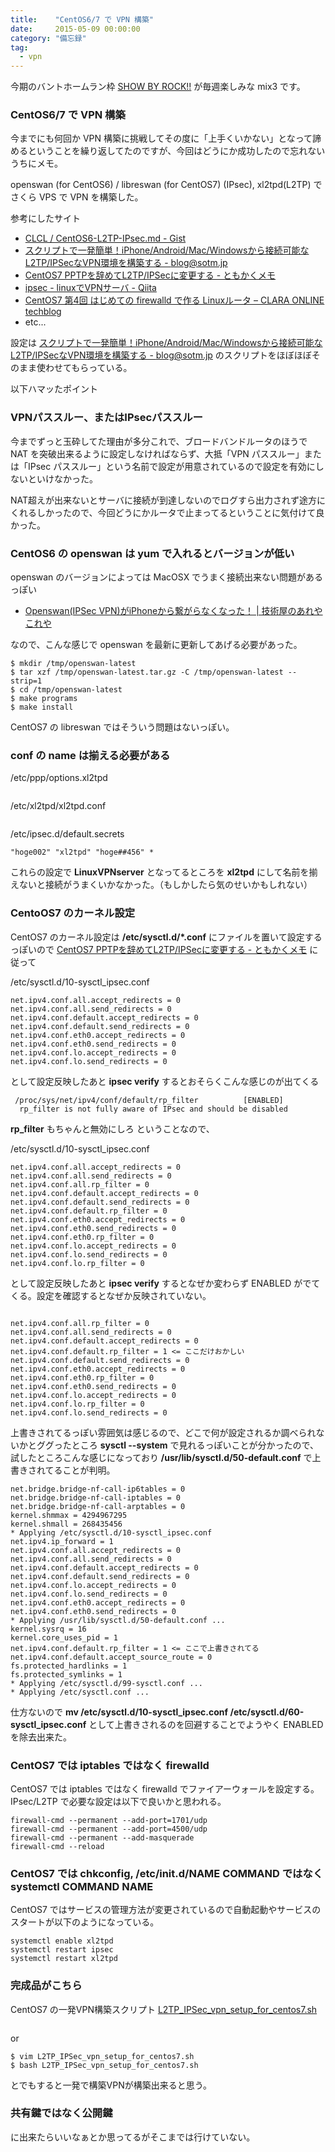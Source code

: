 ```yaml
---
title:    "CentOS6/7 で VPN 構築"
date:     2015-05-09 00:00:00
category: "備忘録"
tag:
  - vpn
---
```


今期のバントホームラン枠 [SHOW BY ROCK!!](http://showbyrock-anime.com/) が毎週楽しみな mix3 です。

### CentOS6/7 で VPN 構築

今までにも何回か VPN 構築に挑戦してその度に「上手くいかない」となって諦めるということを繰り返してたのですが、今回はどうにか成功したので忘れないうちにメモ。

openswan (for CentOS6) / libreswan (for CentOS7) (IPsec), xl2tpd(L2TP) でさくら VPS で VPN を構築した。

参考にしたサイト

* [CLCL / CentOS6-L2TP-IPsec.md - Gist](https://gist.github.com/CLCL/5742738)
* [スクリプトで一発簡単！iPhone/Android/Mac/Windowsから接続可能なL2TP/IPSecなVPN環境を構築する&nbsp;-&nbsp;blog@sotm.jp](http://blog.sotm.jp/2014/01/06/L2TPIPSec-VPN-Setup-for-CentOS65/)
* [CentOS7 PPTPを辞めてL2TP/IPSecに変更する - ともかくメモ](http://orange.servecounterstrike.com/html/tomokaku_archives/2015/01/L2TP-IPSec-setup.html)
* [ipsec - linuxでVPNサーバ - Qiita](http://qiita.com/mell3210/items/2fa2c9b616e4a2c685af)
* [CentOS7 第4回 はじめての firewalld で作る Linuxルータ &#8211; CLARA ONLINE techblog](http://techblog.clara.jp/2014/11/centos7_linux-router-by-firewalled/)
* etc...

設定は [スクリプトで一発簡単！iPhone/Android/Mac/Windowsから接続可能なL2TP/IPSecなVPN環境を構築する&nbsp;-&nbsp;blog@sotm.jp](http://blog.sotm.jp/2014/01/06/L2TPIPSec-VPN-Setup-for-CentOS65/) のスクリプトをほぼほぼそのまま使わせてもらっている。

以下ハマッたポイント

### VPNパススルー、またはIPsecパススルー

今までずっと玉砕してた理由が多分これで、ブロードバンドルータのほうで NAT を突破出来るように設定しなければならず、大抵「VPN パススルー」または「IPsec パススルー」という名前で設定が用意されているので設定を有効にしないといけなかった。

NAT超えが出来ないとサーバに接続が到達しないのでログすら出力されず途方にくれるしかったので、今回どうにかルータで止まってるということに気付けて良かった。

### CentOS6 の openswan は yum で入れるとバージョンが低い

openswan のバージョンによっては MacOSX でうまく接続出来ない問題があるっぽい

* [Openswan(IPSec VPN)がiPhoneから繋がらなくなった！ | 技術屋のあれやこれや](http://www.neobit.jp/archives/394)

なので、こんな感じで openswan を最新に更新してあげる必要があった。

```$ wget https://download.openswan.org/openswan/openswan-latest.tar.gz -O /tmp/openswan-latest.tar.gz
$ mkdir /tmp/openswan-latest
$ tar xzf /tmp/openswan-latest.tar.gz -C /tmp/openswan-latest --strip=1
$ cd /tmp/openswan-latest
$ make programs
$ make install
```

CentOS7 の libreswan ではそういう問題はないっぽい。

### conf の name は揃える必要がある

/etc/ppp/options.xl2tpd
```name xl2tpd
```

/etc/xl2tpd/xl2tpd.conf
```name = LinuxVPNserver
```

/etc/ipsec.d/default.secrets

```"hoge001" "xl2tpd" "hoge##123" *
"hoge002" "xl2tpd" "hoge##456" *
```

これらの設定で **LinuxVPNserver** となってるところを **xl2tpd** にして名前を揃えないと接続がうまくいかなかった。（もしかしたら気のせいかもしれない）

### CentoOS7 のカーネル設定

CentOS7 のカーネル設定は **/etc/sysctl.d/*.conf** にファイルを置いて設定するっぽいので [CentOS7 PPTPを辞めてL2TP/IPSecに変更する - ともかくメモ](http://orange.servecounterstrike.com/html/tomokaku_archives/2015/01/L2TP-IPSec-setup.html) に従って

/etc/sysctl.d/10-sysctl_ipsec.conf
```net.ipv4.ip_forward = 1
net.ipv4.conf.all.accept_redirects = 0
net.ipv4.conf.all.send_redirects = 0
net.ipv4.conf.default.accept_redirects = 0
net.ipv4.conf.default.send_redirects = 0
net.ipv4.conf.eth0.accept_redirects = 0
net.ipv4.conf.eth0.send_redirects = 0
net.ipv4.conf.lo.accept_redirects = 0
net.ipv4.conf.lo.send_redirects = 0
```

として設定反映したあと **ipsec verify** するとおそらくこんな感じのが出てくる

```Checking rp_filter                                	[ENABLED]
 /proc/sys/net/ipv4/conf/default/rp_filter        	[ENABLED]
  rp_filter is not fully aware of IPsec and should be disabled
```

**rp_filter** もちゃんと無効にしろ ということなので、

/etc/sysctl.d/10-sysctl_ipsec.conf
```net.ipv4.ip_forward = 1
net.ipv4.conf.all.accept_redirects = 0
net.ipv4.conf.all.send_redirects = 0
net.ipv4.conf.all.rp_filter = 0
net.ipv4.conf.default.accept_redirects = 0
net.ipv4.conf.default.send_redirects = 0
net.ipv4.conf.default.rp_filter = 0
net.ipv4.conf.eth0.accept_redirects = 0
net.ipv4.conf.eth0.send_redirects = 0
net.ipv4.conf.eth0.rp_filter = 0
net.ipv4.conf.lo.accept_redirects = 0
net.ipv4.conf.lo.send_redirects = 0
net.ipv4.conf.lo.rp_filter = 0
```

として設定反映したあと **ipsec verify** するとなぜか変わらず ENABLED がでてくる。設定を確認するとなぜか反映されていない。

```$ sysctl -a | grep -e net.ipv4.conf.*send_redirects -e net.ipv4.conf.*accept_redirects -e net.ipv4.conf.*rp_filter | grep -v arp
```
```net.ipv4.conf.all.accept_redirects = 0
net.ipv4.conf.all.rp_filter = 0
net.ipv4.conf.all.send_redirects = 0
net.ipv4.conf.default.accept_redirects = 0
net.ipv4.conf.default.rp_filter = 1 <= ここだけおかしい
net.ipv4.conf.default.send_redirects = 0
net.ipv4.conf.eth0.accept_redirects = 0
net.ipv4.conf.eth0.rp_filter = 0
net.ipv4.conf.eth0.send_redirects = 0
net.ipv4.conf.lo.accept_redirects = 0
net.ipv4.conf.lo.rp_filter = 0
net.ipv4.conf.lo.send_redirects = 0
```

上書きされてるっぽい雰囲気は感じるので、どこで何が設定されるか調べられないかとググったところ **sysctl --system** で見れるっぽいことが分かったので、試したところこんな感じになっており **/usr/lib/sysctl.d/50-default.conf** で上書きされてることが判明。

```* Applying /usr/lib/sysctl.d/00-system.conf ...
net.bridge.bridge-nf-call-ip6tables = 0
net.bridge.bridge-nf-call-iptables = 0
net.bridge.bridge-nf-call-arptables = 0
kernel.shmmax = 4294967295
kernel.shmall = 268435456
* Applying /etc/sysctl.d/10-sysctl_ipsec.conf
net.ipv4.ip_forward = 1
net.ipv4.conf.all.accept_redirects = 0
net.ipv4.conf.all.send_redirects = 0
net.ipv4.conf.default.accept_redirects = 0
net.ipv4.conf.default.send_redirects = 0
net.ipv4.conf.lo.accept_redirects = 0
net.ipv4.conf.lo.send_redirects = 0
net.ipv4.conf.eth0.accept_redirects = 0
net.ipv4.conf.eth0.send_redirects = 0
* Applying /usr/lib/sysctl.d/50-default.conf ...
kernel.sysrq = 16
kernel.core_uses_pid = 1
net.ipv4.conf.default.rp_filter = 1 <= ここで上書きされてる
net.ipv4.conf.default.accept_source_route = 0
fs.protected_hardlinks = 1
fs.protected_symlinks = 1
* Applying /etc/sysctl.d/99-sysctl.conf ...
* Applying /etc/sysctl.conf ...
```

仕方ないので **mv /etc/sysctl.d/10-sysctl_ipsec.conf /etc/sysctl.d/60-sysctl_ipsec.conf** として上書きされるのを回避することでようやく ENABLED を除去出来た。

### CentOS7 では iptables ではなく firewalld

CentOS7 では iptables ではなく firewalld でファイアーウォールを設定する。IPsec/L2TP で必要な設定は以下で良いかと思われる。

```firewall-cmd --permanent --add-service=ipsec
firewall-cmd --permanent --add-port=1701/udp
firewall-cmd --permanent --add-port=4500/udp
firewall-cmd --permanent --add-masquerade
firewall-cmd --reload
```

### CentOS7 では chkconfig, /etc/init.d/NAME COMMAND ではなく systemctl COMMAND NAME

CentOS7 ではサービスの管理方法が変更されているので自動起動やサービスのスタートが以下のようになっている。

```systemctl enable ipsec
systemctl enable xl2tpd
systemctl restart ipsec
systemctl restart xl2tpd
```

### 完成品がこちら

CentOS7 の一発VPN構築スクリプト [L2TP_IPSec_vpn_setup_for_centos7.sh](https://gist.github.com/mix3/efbaf5cb47946bff6f56)

```$ curl -L https://gist.githubusercontent.com/mix3/efbaf5cb47946bff6f56/raw/L2TP_IPSec_vpn_setup_for_centos7.sh | bash
```
or
```$ wget https://gist.githubusercontent.com/mix3/efbaf5cb47946bff6f56/raw/L2TP_IPSec_vpn_setup_for_centos7.sh
$ vim L2TP_IPSec_vpn_setup_for_centos7.sh
$ bash L2TP_IPSec_vpn_setup_for_centos7.sh
```

とでもすると一発で構築VPNが構築出来ると思う。

### 共有鍵ではなく公開鍵

に出来たらいいなぁとか思ってるがそこまでは行けていない。
